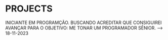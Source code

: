 # PROJECTS
INICIANTE EM PROGRAMÇÃO. BUSCANDO ACREDITAR QUE CONSIGUIREI AVANÇAR PARA O OBJETIVO: ME TONAR UM PROGRAMADOR SÊNIOR. --> 18-11-2023
